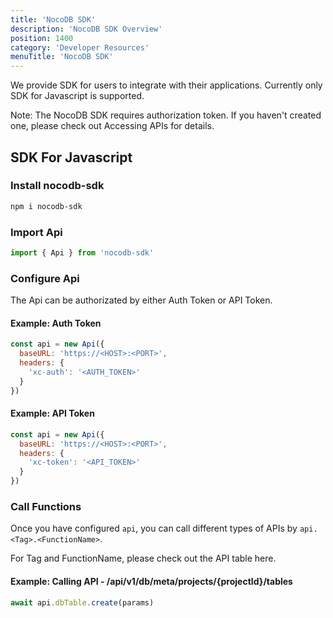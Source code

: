 ```yaml
---
title: 'NocoDB SDK'
description: 'NocoDB SDK Overview'
position: 1400
category: 'Developer Resources'
menuTitle: 'NocoDB SDK'
---
```


We provide SDK for users to integrate with their applications. Currently only SDK for Javascript is supported.

<alert>
Note: The NocoDB SDK requires authorization token. If you haven't created one, please check out <NuxtLink to="/developer-resources/accessing-apis" target="_blank">Accessing APIs</NuxtLink> for details.
</alert>

## SDK For Javascript

### Install nocodb-sdk

```bash
npm i nocodb-sdk
```

### Import Api

```js
import { Api } from 'nocodb-sdk'
```

### Configure Api

The Api can be authorizated by either Auth Token or API Token.

#### Example: Auth Token

```js
const api = new Api({
  baseURL: 'https://<HOST>:<PORT>',
  headers: {
    'xc-auth': '<AUTH_TOKEN>'
  }
})
```

#### Example: API Token

```js
const api = new Api({
  baseURL: 'https://<HOST>:<PORT>',
  headers: {
    'xc-token': '<API_TOKEN>'
  }
})
```

### Call Functions

Once you have configured `api`, you can call different types of APIs by `api.<Tag>.<FunctionName>`. 

<alert>
For Tag and FunctionName, please check out the API table <NuxtLink to="/developer-resources/rest-apis" target="_blank">here</NuxtLink>.
</alert>

#### Example: Calling API - /api/v1/db/meta/projects/{projectId}/tables

```js
await api.dbTable.create(params)
```